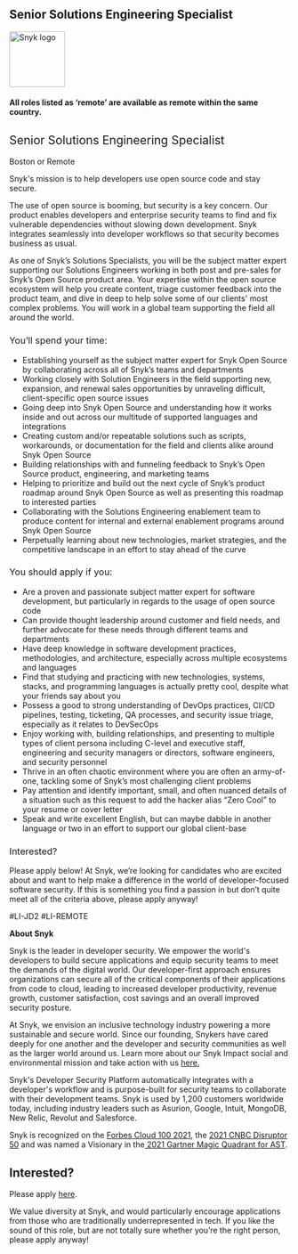Senior Solutions Engineering Specialist
---

<img src="https://res.cloudinary.com/snyk/image/upload/v1537345894/press-kit/brand/logo-black.png" width="100" alt="Snyk logo" />

<h4><strong>All roles listed as ‘remote’ are available as remote within the same country.</strong></h4>
<h2><span style="font-weight: 400;">Senior Solutions Engineering Specialist&nbsp;</span></h2>
<p>Boston or Remote&nbsp;</p>
<p><span style="font-weight: 400;">Snyk's mission is to help developers use open source code and stay secure.</span></p>
<p><span style="font-weight: 400;">The use of open source is booming, but security is a key concern. Our product enables developers and enterprise security teams to find and fix vulnerable dependencies without slowing down development. Snyk integrates seamlessly into developer workflows so that security becomes business as usual.</span></p>
<p><span style="font-weight: 400;">As one of Snyk’s Solutions Specialists, you will be the subject matter expert supporting our Solutions Engineers working in both post and pre-sales for Snyk’s Open Source product area. Your expertise within the open source ecosystem will help you create content, triage customer feedback into the product team, and dive in deep to help solve some of our clients' most complex problems. You will work in a global team supporting the field all around the world.</span></p>
<h3><span style="font-weight: 400;">You’ll spend your time:</span></h3>
<ul>
<li style="font-weight: 400;"><span style="font-weight: 400;">Establishing yourself as the subject matter expert for Snyk Open Source by collaborating across all of Snyk’s teams and departments</span></li>
<li style="font-weight: 400;"><span style="font-weight: 400;">Working closely with Solution Engineers in the field supporting new, expansion, and renewal sales opportunities by unraveling difficult, client-specific open source issues</span></li>
<li style="font-weight: 400;"><span style="font-weight: 400;">Going deep into Snyk Open Source and understanding how it works inside and out across our multitude of supported languages and integrations</span></li>
<li style="font-weight: 400;"><span style="font-weight: 400;">Creating custom and/or repeatable solutions such as scripts, workarounds, or documentation for the field and clients alike around Snyk Open Source</span></li>
<li style="font-weight: 400;"><span style="font-weight: 400;">Building relationships with and funneling feedback to Snyk’s Open Source product, engineering, and marketing teams</span></li>
<li style="font-weight: 400;"><span style="font-weight: 400;">Helping to prioritize and build out the next cycle of Snyk’s product roadmap around Snyk Open Source as well as presenting this roadmap to interested parties</span></li>
<li style="font-weight: 400;"><span style="font-weight: 400;">Collaborating with the Solutions Engineering enablement team to produce content for internal and external enablement programs around Snyk Open Source</span></li>
<li style="font-weight: 400;"><span style="font-weight: 400;">Perpetually learning about new technologies, market strategies, and the competitive landscape in an effort to stay ahead of the curve</span></li>
</ul>
<h3><span style="font-weight: 400;">You should apply if you:</span></h3>
<ul>
<li style="font-weight: 400;"><span style="font-weight: 400;">Are a proven and passionate subject matter expert for software development, but particularly in regards to the usage of open source code</span></li>
<li style="font-weight: 400;"><span style="font-weight: 400;">Can provide thought leadership around customer and field needs, and further advocate for these needs through different teams and departments</span></li>
<li style="font-weight: 400;"><span style="font-weight: 400;">Have deep knowledge in software development practices, methodologies, and architecture, especially across multiple ecosystems and languages</span></li>
<li style="font-weight: 400;"><span style="font-weight: 400;">Find that studying and practicing with new technologies, systems, stacks, and programming languages is actually pretty cool, despite what your friends say about you</span></li>
<li style="font-weight: 400;"><span style="font-weight: 400;">Possess a good to strong understanding of DevOps practices, CI/CD pipelines, testing, ticketing, QA processes, and security issue triage, especially as it relates to DevSecOps</span></li>
<li style="font-weight: 400;"><span style="font-weight: 400;">Enjoy working with, building relationships, and presenting to multiple types of client persona including C-level and executive staff, engineering and security managers or directors, software engineers, and security personnel</span></li>
<li style="font-weight: 400;"><span style="font-weight: 400;">Thrive in an often chaotic environment where you are often an army-of-one, tackling some of Snyk’s most challenging client problems</span></li>
<li style="font-weight: 400;"><span style="font-weight: 400;">Pay attention and identify important, small, and often nuanced details of a situation such as this request to add the hacker alias “Zero Cool” to your resume or cover letter</span></li>
<li style="font-weight: 400;"><span style="font-weight: 400;">Speak and write excellent English, but can maybe dabble in another language or two in an effort to support our global client-base</span></li>
</ul>
<h3><span style="font-weight: 400;">Interested?</span></h3>
<p><span style="font-weight: 400;">Please apply below! At Snyk, we’re looking for candidates who are excited about and want to help make a difference in the world of developer-focused software security. If this is something you find a passion in but don’t quite meet all of the criteria above, please apply anyway!</span></p>
<p><span style="font-weight: 400;">#LI-JD2 #LI-REMOTE</span></p><div class="content-conclusion"><p><strong>About Snyk</strong></p>
<p><span style="font-weight: 400;">Snyk is the leader in developer security. We empower the world's developers to build secure applications and equip security teams to meet the demands of the digital world. Our developer-first approach ensures organizations can secure all of the critical components of their applications from code to cloud, leading to increased developer productivity, revenue growth, customer satisfaction, cost savings and an overall improved security posture.&nbsp;</span></p>
<p><span style="font-weight: 400;">At Snyk, we envision an inclusive technology industry powering a more sustainable and secure world.</span> <span style="font-weight: 400;">Since our founding, Snykers have cared deeply for one another and the developer and security communities as well as the larger world around us. Learn more about our Snyk Impact social and environmental mission and take action with us </span><a href="https://snyk.io/about/snyk-impact/"><span style="font-weight: 400;">here.</span></a></p>
<p><span style="font-weight: 400;">Snyk's Developer Security Platform automatically integrates with a developer's workflow and is purpose-built for security teams to collaborate with their development teams. Snyk is used by 1,200 customers worldwide today, including industry leaders such as Asurion, Google, Intuit, MongoDB, New Relic, Revolut and Salesforce.</span></p>
<p><span style="font-weight: 400;">Snyk is recognized on the </span><a href="https://www.forbes.com/cloud100/#6f24b5ba5f94"><span style="font-weight: 400;">Forbes Cloud 100 2021</span></a><span style="font-weight: 400;">, the </span><a href="https://www.cnbc.com/2021/05/25/these-are-the-2021-cnbc-disruptor-50-companies.html"><span style="font-weight: 400;">2021 CNBC Disruptor 50</span></a><span style="font-weight: 400;"> and was named a Visionary in the</span><a href="https://snyk.io/blog/snyk-visionary-2021-gartner-magic-quadrant-for-ast/"><span style="font-weight: 400;"> 2021 Gartner Magic Quadrant for AST</span></a><span style="font-weight: 400;">.</span></p></div>

Interested?
---

Please apply [here](https://boards.greenhouse.io/snyk/jobs/6316847002#app).

We value diversity at Snyk, and would particularly encourage applications from those who are traditionally underrepresented in tech.
If you like the sound of this role, but are not totally sure whether you’re the right person, please apply anyway!
